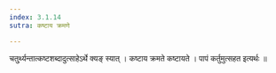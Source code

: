 ```yaml
---
index: 3.1.14
sutra: कष्टाय क्रमणे

---
```

चतु्र्थ्यन्तात्कष्टशब्दादुत्साहेऽर्थे क्यङ् स्यात् । कष्टाय क्रमते कष्टायते । पापं कर्तुमुत्सहत इत्यर्थः ॥